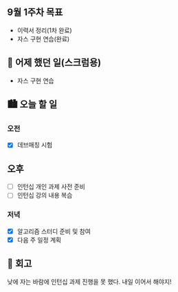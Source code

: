## 9월 1주차 목표

- 이력서 정리(1차 완료)
- 자스 구현 연습(완료)

## 🌃 어제 했던 일(스크럼용)

- 자스 구현 연습

## 🏙️ 오늘 할 일

### 오전

- [x] 데브매칭 시험

## 오후

- [ ] 인턴십 개인 과제 사전 준비
- [ ] 인턴십 강의 내용 복습

### 저녁

- [x] 알고리즘 스터디 준비 및 참여
- [x] 다음 주 일정 계획

## 🌆 회고

낮에 자는 바람에 인턴십 과제 진행을 못 했다. 내일 이어서 해야지!
